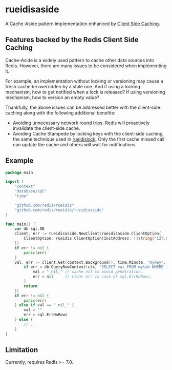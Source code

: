 # rueidisaside

A Cache-Aside pattern implementation enhanced by [Client Side Caching](https://redis.io/docs/manual/client-side-caching/).

## Features backed by the Redis Client Side Caching

Cache-Aside is a widely used pattern to cache other data sources into Redis. However, there are many issues to be considered when implementing it.

For example, an implementation without locking or versioning may cause a fresh cache be overridden by a stale one.
And if using a locking mechanism, how to get notified when a lock is released? If using versioning mechanism, how to version an empty value?

Thankfully, the above issues can be addressed better with the client-side caching along with the following additional benefits: 

* Avoiding unnecessary network round trips. Redis will proactively invalidate the client-side cache.
* Avoiding Cache Stampede by locking keys with the client-side caching, the same technique used in [rueidislock](https://github.com/redis/rueidis/tree/main/rueidislock). Only the first cache missed call can update the cache and others will wait for notifications.

## Example

```go
package main

import (
	"context"
	"database/sql"
	"time"

	"github.com/redis/rueidis"
	"github.com/redis/rueidis/rueidisaside"
)

func main() {
	var db sql.DB
	client, err := rueidisaside.NewClient(rueidisaside.ClientOption{
		ClientOption: rueidis.ClientOption{InitAddress: []string{"127.0.0.1:6379"}},
	})
	if err != nil {
		panic(err)
	}
	val, err := client.Get(context.Background(), time.Minute, "mykey", func(ctx context.Context, key string) (val string, err error) {
		if err = db.QueryRowContext(ctx, "SELECT val FROM mytab WHERE id = ?", key).Scan(&val); err == sql.ErrNoRows {
			val = "_nil_" // cache nil to avoid penetration.
			err = nil     // clear err in case of sql.ErrNoRows.
		}
		return
	})
	if err != nil {
		panic(err)
	} else if val == "_nil_" {
		val = ""
		err = sql.ErrNoRows
	} else {
		// ...
	}
}
```

## Limitation

Currently, requires Redis >= 7.0.